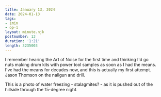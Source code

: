 ```yaml
---
title: January 13, 2024
date: 2024-01-13
tags:
- 1min
- op-1
layout: minute.njk
postnumber: 13
duration: '1:21'
length: 3235003
---
```

I remember hearing the Art of Noise for the first time and thinking I'd go nuts making drum kits with power tool samples as soon as I had the means. I've had the means for decades now, and this is actually my first attempt. Jason Thomson on the nailgun and drill. 

This is a photo of water freezing - stalagmites? - as it is pushed out of the hillside through the 15-degree night. 




